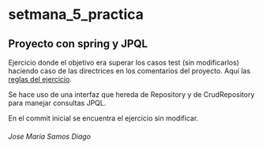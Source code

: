 # setmana_5_practica

## Proyecto con spring y JPQL

Ejercicio donde el objetivo era superar los casos test (sin modificarlos) haciendo caso de las directrices en los comentarios del proyecto. Aquí las [reglas del ejercicio](llegim.txt).

Se hace uso de una interfaz que hereda de Repository y de CrudRepository para manejar consultas JPQL.

En el commit inicial se encuentra el ejercicio sin modificar.

###### Jose Maria Samos Diago